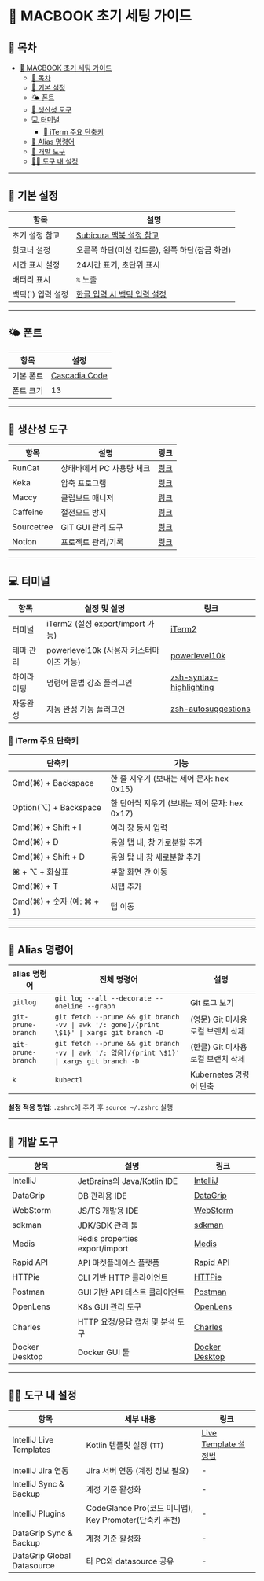 # 📘 MACBOOK 초기 세팅 가이드

## 🔖 목차
<!-- TOC -->
* [📘 MACBOOK 초기 세팅 가이드](#-macbook-초기-세팅-가이드)
  * [🔖 목차](#-목차)
  * [💠 기본 설정](#-기본-설정)
  * [🌤️ 폰트](#-폰트)
  * [🧰 생산성 도구](#-생산성-도구)
  * [💻 터미널](#-터미널)
    * [🔑 iTerm 주요 단축키](#-iterm-주요-단축키)
  * [🔗 Alias 명령어](#-alias-명령어)
  * [🔧 개발 도구](#-개발-도구)
  * [🧑‍💻 도구 내 설정](#-도구-내-설정)
<!-- TOC -->

---

## 💠 기본 설정
| 항목 | 설명 |
|------|------|
| 초기 설정 참고 | [Subicura 맥북 설정 참고](https://subicura.com/mac/) |
| 핫코너 설정 | 오른쪽 하단(미션 컨트롤), 왼쪽 하단(잠금 화면) |
| 시간 표시 설정 | 24시간 표기, 초단위 표시 |
| 배터리 표시 | `%` 노출 |
| 백틱(`) 입력 설정 | [한글 입력 시 백틱 입력 설정](https://www.korecmblog.com/backtick-fix/) |

---

## 🌤️ 폰트
| 항목 | 설정 |
|------|------|
| 기본 폰트 | [Cascadia Code](https://github.com/microsoft/cascadia-code) |
| 폰트 크기 | 13 |

---

## 🧰 생산성 도구
| 항목 | 설명 | 링크 |
|------|------|------|
| RunCat | 상태바에서 PC 사용량 체크 | [링크](https://apps.apple.com/kr/app/runcat/id1429033973?mt=12) |
| Keka | 압축 프로그램 | [링크](https://www.keka.io/ko/) |
| Maccy | 클립보드 매니저 | [링크](https://maccy.app/) |
| Caffeine | 절전모드 방지 | [링크](https://www.caffeine-app.net/) |
| Sourcetree | GIT GUI 관리 도구 | [링크](https://www.sourcetreeapp.com/) |
| Notion | 프로젝트 관리/기록 | [링크](https://www.notion.com/ko/) |

---

## 💻 터미널
| 항목 | 설정 및 설명 | 링크 |
|------|------------------|------|
| 터미널 | iTerm2 (설정 export/import 가능) | [iTerm2](https://iterm2.com/index.html) |
| 테마 관리 | powerlevel10k (사용자 커스터마이즈 가능) | [powerlevel10k](https://github.com/romkatv/powerlevel10k) |
| 하이라이팅 | 명령어 문법 강조 플러그인 | [zsh-syntax-highlighting](https://github.com/zsh-users/zsh-syntax-highlighting) |
| 자동완성 | 자동 완성 기능 플러그인 | [zsh-autosuggestions](https://github.com/zsh-users/zsh-autosuggestions) |

### 🔑 iTerm 주요 단축키
| 단축키                    | 기능                              |
|------------------------|---------------------------------|
| Cmd(⌘) + Backspace     | 한 줄 지우기 (보내는 제어 문자: hex 0x15)   |
| Option(⌥) + Backspace  | 한 단어씩 지우기 (보내는 제어 문자: hex 0x17) |
| Cmd(⌘) + Shift + I     | 여러 창 동시 입력                      |
| Cmd(⌘) + D             | 동일 탭 내, 창 가로분할 추가               |
| Cmd(⌘) + Shift + D     | 동일 탑 내 창 세로분할 추가                |
| ⌘ + ⌥ + 화살표            | 분할 화면 간 이동                      |
| Cmd(⌘) + T             | 새탭 추가                           | 
| Cmd(⌘) + 숫자 (예: ⌘ + 1) | 탭 이동 |

---

## 🔗 Alias 명령어
| alias 명령어          | 전체 명령어                                                                                     | 설명                     |
|--------------------|--------------------------------------------------------------------------------------------|------------------------|
| `gitlog`           | `git log --all --decorate --oneline --graph`                                               | Git 로그 보기              |
| `git-prune-branch` | `git fetch --prune && git branch -vv \| awk '/: gone]/{print \$1}' \| xargs git branch -D` | (영문) Git 미사용 로컬 브랜치 삭제 |
| `git-prune-branch` | `git fetch --prune && git branch -vv \| awk '/: 없음]/{print \$1}' \| xargs git branch -D`   | (한글) Git 미사용 로컬 브랜치 삭제 |
| `k`                | `kubectl`                                                                                  | Kubernetes 명령어 단축      |

**설정 적용 방법**: `.zshrc`에 추가 후 `source ~/.zshrc` 실행

---

## 🔧 개발 도구
| 항목             | 설명                             | 링크                                                                |
|----------------|--------------------------------|-------------------------------------------------------------------|
| IntelliJ       | JetBrains의 Java/Kotlin IDE     | [IntelliJ](https://www.jetbrains.com/idea/)                       |
| DataGrip       | DB 관리용 IDE                     | [DataGrip](https://www.jetbrains.com/datagrip/)                   |
| WebStorm       | JS/TS 개발용 IDE                  | [WebStorm](https://www.jetbrains.com/webstorm/)                   |
| sdkman         | JDK/SDK 관리 툴                   | [sdkman](https://sdkman.io/)                                      |
| Medis          | Redis properties export/import | [Medis](https://getmedis.com/)                                    |
| Rapid API      | API 마켓플레이스 플랫폼                 | [Rapid API](https://rapidapi.com/)                                |
| HTTPie         | CLI 기반 HTTP 클라이언트              | [HTTPie](https://httpie.io/)                                      |
| Postman        | GUI 기반 API 테스트 클라이언트           | [Postman](https://www.postman.com/)                               |
| OpenLens       | K8s GUI 관리 도구                  | [OpenLens](https://openlens.dev/)                                 |
| Charles        | HTTP 요청/응답 캡처 및 분석 도구          | [Charles](https://www.charlesproxy.com/)                          |
| Docker Desktop | Docker GUI 툴                   | [Docker Desktop](https://www.docker.com/products/docker-desktop/) |

---

## 🧑‍💻 도구 내 설정
| 항목 | 세부 내용 | 링크 |
|------|----------|------|
| IntelliJ Live Templates | Kotlin 템플릿 설정 (`TT`) | [Live Template 설정법](https://velog.io/@max9106/IntelliJ-Live-Template) |
| IntelliJ Jira 연동 | Jira 서버 연동 (계정 정보 필요) | - |
| IntelliJ Sync & Backup | 계정 기준 활성화 | - |
| IntelliJ Plugins | CodeGlance Pro(코드 미니맵), Key Promoter(단축키 추천) | - |
| DataGrip Sync & Backup | 계정 기준 활성화 | - |
| DataGrip Global Datasource | 타 PC와 datasource 공유 | - |
